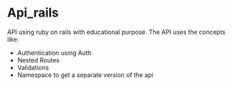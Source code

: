 # Api_rails
API using ruby on rails with educational purpose.
The API uses the concepts like:
 * Authentication using Auth
 * Nested Routes
 * Validations 
 * Namespace to get a separate version of the api
